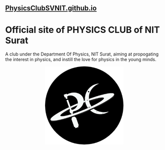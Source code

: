 ## [PhysicsClubSVNIT.github.io](https://PhysicsClubSVNIT.github.io)

# Official site of PHYSICS CLUB of NIT Surat
A club under the Department Of Physics, NIT Surat, aiming at propogating the interest in physics, and instill the love for physics in the young minds.

<p align="center">
	<img width="250" src="https://github.com/PhysicsClubSVNIT/PhysicsClubSVNIT.github.io/blob/main/assets/images/pc.png?raw=true">
</p>

